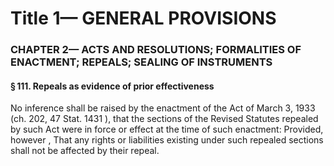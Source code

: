 
# Title 1— GENERAL PROVISIONS
### CHAPTER 2— ACTS AND RESOLUTIONS; FORMALITIES OF ENACTMENT; REPEALS; SEALING OF INSTRUMENTS
#### § 111. Repeals as evidence of prior effectiveness

No inference shall be raised by the enactment of the Act of March 3, 1933 (ch. 202, 47 Stat. 1431 ), that the sections of the Revised Statutes repealed by such Act were in force or effect at the time of such enactment: Provided, however , That any rights or liabilities existing under such repealed sections shall not be affected by their repeal.
